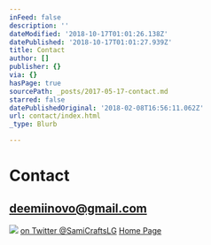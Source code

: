 ```yaml
---
inFeed: false
description: ''
dateModified: '2018-10-17T01:01:26.138Z'
datePublished: '2018-10-17T01:01:27.939Z'
title: Contact
author: []
publisher: {}
via: {}
hasPage: true
sourcePath: _posts/2017-05-17-contact.md
starred: false
datePublishedOriginal: '2018-02-08T16:56:11.062Z'
url: contact/index.html
_type: Blurb

---
```

# **Contact**

## **deemiinovo@gmail.com**
![](https://the-grid-user-content.s3-us-west-2.amazonaws.com/fd3f0a00-a383-443e-8635-e21e3157a30d.jpg)
[on Twitter @SamiCraftsLG][0]
[Home Page][1]

[0]: https://twitter.com/SamiCraftsLG
[1]: https://thegrid.ai/lgsamicrafts/